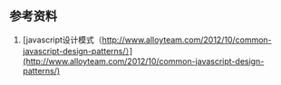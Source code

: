 ## 参考资料
1. [javascript设计模式（http://www.alloyteam.com/2012/10/common-javascript-design-patterns/）](http://www.alloyteam.com/2012/10/common-javascript-design-patterns/)